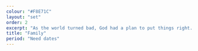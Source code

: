 ```yaml
---
colour: "#F8E71C"
layout: "set"
order: 2
excerpt: "As the world turned bad, God had a plan to put things right. He chose a special family that started with Abraham and later became the nation of Israel (with 12 tribes)."
title: "Family"
period: "Need dates"
---
```

